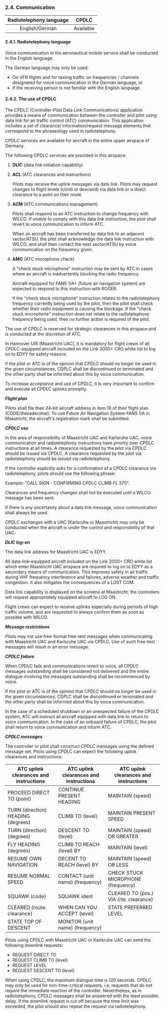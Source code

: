 ### 	2.4. Communication

| Radiotelephony language |   CPDLC   |
| :---------------------: | :-------: |
|     English/German      | Available |

#### 2.4.1. Radiotelephony language

Voice communication in the aeronautical mobile service shall be conducted in the English language.

The German language may only be used:

- On VFR flights and for taxiing traffic on frequencies / channels designated for voice communication in the German language, or
- If the receiving person is not familiar with the English language.

#### 2.4.2. The use of CPDLC

The CPDLC (Controller-Pilot Data Link Communications) application provides a means of communication between the controller and pilot using data link for air traffic control (ATC) communication. This application includes a set of clearance/ information/request message elements that correspond to the phraseology used in radiotelephony.

CPDLC services are available for aircraft in the entire upper airspace of Germany.

The following CPDLC services are provided in this airspace: 

1. **DLIC** (data link initiation capability)

2. **ACL** (ATC clearances and instructions)

   Pilots may receive the uplink messages via data link. Pilots may request changes to flight levels (climb or descend) via data link or a direct clearance to a point on their route.

3. **ACM** (ATC communications management)

   Pilots shall respond to an ATC instruction to change frequency with WILCO. If unable to comply with this data link instruction, the pilot shall revert to voice communication to inform ATC.

   When an aircraft has been transferred by data link to an adjacent sector/ATSU, the pilot shall acknowledge the data link instruction with WILCO, and shall then contact the next sector/ATSU by voice communication on the frequency given.

4. **AMC** (ATC microphone check)

   A "check stuck microphone" instruction may be sent by ATC in cases where an aircraft is inadvertently blocking the radio frequency.

   Aircraft equipped for FANS 1/A+ (future air navigation system) are expected to respond to this instruction with ROGER.

   If the "check stuck microphone" instruction relates to the radiotelephony frequency currently being used by the pilot, then the pilot shall check whether their radio equipment is causing the blockage. If the "check stuck microphone" instruction does not relate to the radiotelephony frequency being used, then no further action is required of the pilot.

The use of CPDLC is reserved for strategic clearances in this airspace and is conducted at the discretion of ATC.

In Hannover UIR (Maastricht UAC), it is mandatory for flight crews of all CPDLC-equipped aircraft included on the Link 2000+ CRO white list to log on to EDYY for safety reasons.

If the pilot or ATC is of the opinion that CPDLC should no longer be used in the given circumstances, CDPLC shall be discontinued or terminated and the other party shall be informed about this by voice communication.

To increase acceptance and use of CPDLC, it is very important to confirm and execute all CPDLC uplinks promptly.

***Flight plan***

Pilots shall file their 24-bit aircraft address in item 18 of their flight plan (CODE/(hexadecimal). To use Future Air Navigation System FANS 1/A in Maastricht, the aircraft's registration mark shall be submitted.

***CPDLC use***

In the area of responsibility of Maastricht UAC and Karlsruhe UAC, voice communication and radiotelephony instructions have priority over CPDLC instructions at all times. A clearance requested by the pilot via CPDLC should be issued via CPDLC. A clearance requested by the pilot via radiotelephony should be issued via radiotelephony.

If the controller explicitly asks for a confirmation of a CPDLC clearance via radiotelephony, pilots should use the following phrase:

Example: "CALL SIGN - CONFIRMING CPDLC CLIMB FL 370".

Clearances and frequency changes shall not be executed until a WILCO message has been sent.

If there is any uncertainty about a data link message, voice communication shall always be used.

CPDLC exchanges with a UAC (Karlsruhe or Maastricht) may only be conducted when the aircraft is under the control and responsibility of that UAC.

***DLIC log-on***

The data link address for Maastricht UAC is EDYY.

All data-link-equipped aircraft included on the Link 2000+ CRO white list which enter Maastricht UAC airspace are required to log on to EDYY as a secondary means of communication. This improves safety in air traffic during VHF frequency interference and failures, adverse weather and traffic congestion. It also mitigates the consequences of a LOST COM.

Data link capability is displayed on the screens at Maastricht; the controllers will request appropriately equipped aircraft to LOG ON.

Flight crews can expect to receive uplinks especially during periods of high traffic volume, and are requested to always confirm them as soon as possible with WILCO.

***Message restrictions***

Pilots may not use free-format free-text messages when communicating with Maastricht UAC and Karlsruhe UAC via CPDLC. Use of such free-text messages will result in an error message.

***CPDLC failure***

When CPDLC fails and communications revert to voice, all CPDLC messages outstanding shall be considered not delivered and the entire dialogue involving the messages outstanding shall be recommenced by voice.

If the pilot or ATC is of the opinion that CPDLC should no longer be used in the given circumstances, CDPLC shall be discontinued or terminated and the other party shall be informed about this by voice communication.

In the case of a scheduled shutdown or an unexpected failure of the CPDLC system, ATC will instruct all aircraft equipped with data link to return to voice communication. In the case of an onboard failure of CPDLC, the pilot shall return to voice communication and inform ATC.

***CPDLC messages***

The controller or pilot shall construct CPDLC messages using the defined message set. Pilots using CPDLC can expect the following uplink clearances and instructions:

| ATC uplink clearances and instructions | ATC uplink clearances and instructions | ATC uplink clearances and instructions |
| -------------------------------------- | -------------------------------------- | -------------------------------------- |
| PROCEED DIRECT TO (point)              | CONTINUE PRESENT HEADING               | MAINTAIN (speed)                       |
| TURN (direction) HEADING (degrees)     | CLIMB TO (level)                       | MAINTAIN PRESENT SPEED                 |
| TURN (direction) (degrees)             | DESCENT TO (level)                     | MAINTAIN (speed) OR GREATER            |
| FLY HEADING (degrees)                  | CLIMB TO REACH (level) BY              | MAINTAIN (level)                       |
| RESUME OWN NAVIGATION                  | DECENT TO REACH (level) BY             | MAINTAIN (speed) OR LESS               |
| RESUME NORMAL SPEED                    | CONTACT (unit name) (frequency)        | CHECK STUCK MICROPHONE (frequency)     |
| SQUAWK (code)                          | SQUAWK ident                           | CLEARED TO (pos.) VIA (rte. clearance) |
| CLEARED (route. clearance)             | WHEN CAN YOU ACCEPT (level)            | STATE PREFERRED LEVEL                  |
| STATE TOP OF DESCENT                   | MONITOR (unit name) (frequency)        |                                        |

Pilots using CPDLC with Maastricht UAC or Karlsruhe UAC can send the following downlink requests:

- REQUEST DIRECT TO 
- REQUEST CLIMB TO (level) 
- REQUEST LEVEL 
- REQUEST DESCENT TO (level)

When using CPDLC, the maximum dialogue time is 120 seconds. CPDLC may only be used for non-time-critical requests, i.e. requests that do not require the immediate reaction of the controller. Nevertheless, as in radiotelephony, CPDLC messages shall be answered with the least possible delay. If the downlink request is cut off because the time limit was exceeded, the pilot should also repeat the request via radiotelephony.